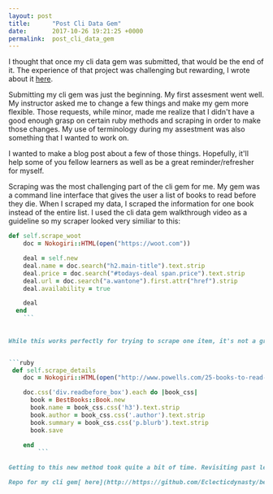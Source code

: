 ```yaml
---
layout: post
title:      "Post Cli Data Gem"
date:       2017-10-26 19:21:25 +0000
permalink:  post_cli_data_gem
---
```



I thought that once my cli data gem was submitted, that would be the end of it. The experience of that project was challenging but rewarding, I wrote about it [here](http://siobhanannalise.com/2017/08/31/the_cli_data_gem_crossroads/).

Submitting my cli gem was just the beginning. My first assesment went well. My instructor asked me to change a few things and make my gem more flexible. Those requests, while minor, made me realize that I didn't have a good enough grasp on certain ruby methods and scraping in order to make those changes. My use of terminology during my assestment was also something that I wanted to work on.

I wanted to make a blog post about a few of those things. Hopefully, it'll help some of you fellow learners as well as be a great reminder/refresher for myself. 

Scraping was the most challenging part of the cli gem for me. My gem was a command line interface that gives the user a list of books to read before they die. When I scraped my data, I scraped the information for one book instead of the entire list. I used the cli data gem walkthrough video as a guideline so my scraper looked very similiar to this:

```ruby 
def self.scrape_woot
    doc = Nokogiri::HTML(open("https://woot.com"))

    deal = self.new
    deal.name = doc.search("h2.main-title").text.strip
    deal.price = doc.search("#todays-deal span.price").text.strip
    deal.url = doc.search("a.wantone").first.attr("href").strip
    deal.availability = true

    deal
  end
	```
	
	
While this works perfectly for trying to scrape one item, it's not a great viable method for scraping a collection of data for many items. This is where iterating comes into play. *Iterating* is when you have a collection of data like an array, and you want to operate on each member of that collection.  That's what I needed to do in order for my cli gem to work best for the user. 


```ruby
 def self.scrape_details
    doc = Nokogiri::HTML(open("http://www.powells.com/25-books-to-read-before-you-die"))

    doc.css('div.readbefore_box').each do |book_css|
      book = BestBooks::Book.new
      book.name = book_css.css('h3').text.strip
      book.author = book_css.css('.author').text.strip
      book.summary = book_css.css('p.blurb').text.strip
      book.save

    end
		```
		
Getting to this new method took quite a bit of time. Revisiting past lessons and labs helped a ton but what I gained the most help from were the study groups. Hearing the other issues and suggestions other people who were also working on their cli gem had to offer help in that many times they pointed me in the right direction of the solution I was looking for. Also, don't be afraid to make an appoinment with an instructor for help. I know it can feel like you're not sure of the right question to ask that will properly or prefectly explain what issue you're having but, ask anyway. Sometimes someone's response can lead you to asking a better question. 

Repo for my cli gem[ here](http://https://github.com/Eclecticdynasty/best_books_cli).
	

	

	



